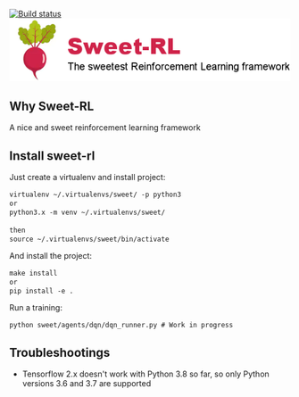 
[![Build status](https://travis-ci.com/Hadjubuntu/sweet-rl.svg?branch=master)](https://travis-ci.com/Hadjubuntu/sweet-rl)
![Sweet-RL](https://raw.githubusercontent.com/Hadjubuntu/sweet-rl/develop/misc/logo.png)

## Why Sweet-RL
A nice and sweet reinforcement learning framework

## Install sweet-rl

Just create a virtualenv and install project:  
```
virtualenv ~/.virtualenvs/sweet/ -p python3
or
python3.x -m venv ~/.virtualenvs/sweet/

then
source ~/.virtualenvs/sweet/bin/activate
```

And install the project:  
```
make install
or
pip install -e .
```

Run a training:  
```
python sweet/agents/dqn/dqn_runner.py # Work in progress
```


## Troubleshootings

* Tensorflow 2.x doesn't work with Python 3.8 so far, so only Python versions 3.6 and 3.7 are supported